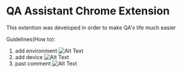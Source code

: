 # QA Assistant Chrome Extension
This extention was developed in order to make QA's life much easier 

Guidelines(How to): 
1. add environment 
![Alt Text](https://media.giphy.com/media/28cXgAM5zz9zErFu4c/giphy.gif)
2. add device
![Alt Text](https://media.giphy.com/media/oNFG3gfqQ87YANSJMp/giphy.gif)
3. past comment
![Alt Text](https://media.giphy.com/media/pPcJebnu9Fo8Qwsla4/giphy.gif)




